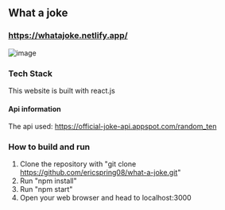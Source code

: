 ## What a joke
### https://whatajoke.netlify.app/
![image](https://user-images.githubusercontent.com/69996843/122327160-0dde9d80-cef3-11eb-9dd2-36425d99542b.png)
### Tech Stack
This website is built with react.js 
#### Api information
The api used: https://official-joke-api.appspot.com/random_ten

### How to build and run
1. Clone the repository with "git clone https://github.com/ericspring08/what-a-joke.git"
2. Run "npm install"
3. Run "npm start"
4. Open your web browser and head to localhost:3000
